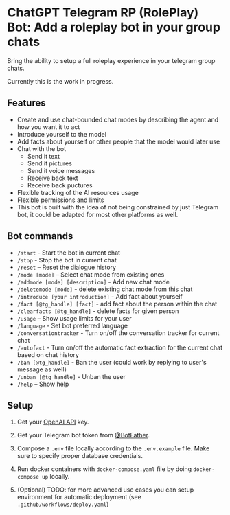 # **ChatGPT Telegram RP (RolePlay) Bot**: Add a roleplay bot in your group chats

Bring the ability to setup a full roleplay experience in your telegram group chats.

Currently this is the work in progress.

## Features
- Create and use chat-bounded chat modes by describing the agent and how you want it to act
- Introduce yourself to the model
- Add facts about yourself or other people that the model would later use
- Chat with the bot
    - Send it text
    - Send it pictures
    - Send it voice messages
    - Receive back text
    - Receive back puctures
- Flexible tracking of the AI resources usage
- Flexible permissions and limits
- This bot is built with the idea of not being constrained by just Telegram bot, it could be adapted for most other platforms as well.

## Bot commands
- `/start` - Start the bot in current chat
- `/stop` - Stop the bot in current chat
- `/reset` – Reset the dialogue history
- `/mode [mode]` – Select chat mode from existing ones
- `/addmode [mode] [description]` - Add new chat mode
- `/deletemode [mode]` - delete existing chat mode from this chat
- `/introduce [your introduction]` - Add fact about yourself
- `/fact [@tg_handle] [fact]` - add fact about the person within the chat
- `/clearfacts [@tg_handle]` - delete facts for given person
- `/usage` – Show usage limits for your user
- `/language` - Set bot preferred language
- `/conversationtracker` - Turn on/off the conversation tracker for current chat
- `/autofact` - Turn on/off the automatic fact extraction for the current chat based on chat history
- `/ban [@tg_handle]` - Ban the user (could work by replying to user's message as well)
- `/unban [@tg_handle]` - Unban the user
- `/help` – Show help

## Setup
1. Get your [OpenAI API](https://openai.com/api/) key.

2. Get your Telegram bot token from [@BotFather](https://t.me/BotFather).

3. Compose a `.env` file locally according to the `.env.example` file. Make sure to specify proper database credentials.

4. Run docker containers with `docker-compose.yaml` file by doing `docker-compose up` locally.

5. (Optional) TODO: for more advanced use cases you can setup environment for automatic deployment (see `.github/workflows/deploy.yaml`)
